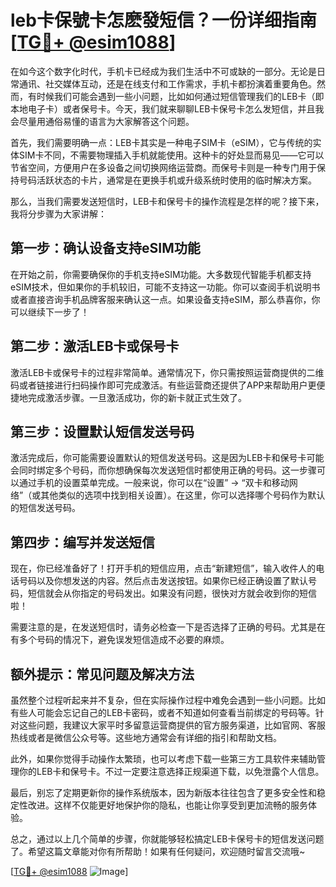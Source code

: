 # leb卡保號卡怎麽發短信？一份详细指南[[TG💪+ @esim1088](https://t.me/s/esim1088)]

在如今这个数字化时代，手机卡已经成为我们生活中不可或缺的一部分。无论是日常通讯、社交媒体互动，还是在线支付和工作需求，手机卡都扮演着重要角色。然而，有时候我们可能会遇到一些小问题，比如如何通过短信管理我们的LEB卡（即本地电子卡）或者保号卡。今天，我们就来聊聊LEB卡保号卡怎么发短信，并且我会尽量用通俗易懂的语言为大家解答这个问题。

首先，我们需要明确一点：LEB卡其实是一种电子SIM卡（eSIM），它与传统的实体SIM卡不同，不需要物理插入手机就能使用。这种卡的好处显而易见——它可以节省空间，方便用户在多设备之间切换网络运营商。而保号卡则是一种专门用于保持号码活跃状态的卡片，通常是在更换手机或升级系统时使用的临时解决方案。

那么，当我们需要发送短信时，LEB卡和保号卡的操作流程是怎样的呢？接下来，我将分步骤为大家讲解：

## 第一步：确认设备支持eSIM功能

在开始之前，你需要确保你的手机支持eSIM功能。大多数现代智能手机都支持eSIM技术，但如果你的手机较旧，可能不支持这一功能。你可以查阅手机说明书或者直接咨询手机品牌客服来确认这一点。如果设备支持eSIM，那么恭喜你，你可以继续下一步了！

## 第二步：激活LEB卡或保号卡

激活LEB卡或保号卡的过程非常简单。通常情况下，你只需按照运营商提供的二维码或者链接进行扫码操作即可完成激活。有些运营商还提供了APP来帮助用户更便捷地完成激活步骤。一旦激活成功，你的新卡就正式生效了。

## 第三步：设置默认短信发送号码

激活完成后，你可能需要设置默认的短信发送号码。这是因为LEB卡和保号卡可能会同时绑定多个号码，而你想确保每次发送短信时都使用正确的号码。这一步骤可以通过手机的设置菜单完成。一般来说，你可以在“设置” -> “双卡和移动网络”（或其他类似的选项中找到相关设置）。在这里，你可以选择哪个号码作为默认的短信发送号码。

## 第四步：编写并发送短信

现在，你已经准备好了！打开手机的短信应用，点击“新建短信”，输入收件人的电话号码以及你想发送的内容。然后点击发送按钮。如果你已经正确设置了默认号码，短信就会从你指定的号码发出。如果没有问题，很快对方就会收到你的短信啦！

需要注意的是，在发送短信时，请务必检查一下是否选择了正确的号码。尤其是在有多个号码的情况下，避免误发短信造成不必要的麻烦。

## 额外提示：常见问题及解决方法

虽然整个过程听起来并不复杂，但在实际操作过程中难免会遇到一些小问题。比如有些人可能会忘记自己的LEB卡密码，或者不知道如何查看当前绑定的号码等。针对这些问题，我建议大家平时多留意运营商提供的官方服务渠道，比如官网、客服热线或者是微信公众号等。这些地方通常会有详细的指引和帮助文档。

此外，如果你觉得手动操作太繁琐，也可以考虑下载一些第三方工具软件来辅助管理你的LEB卡和保号卡。不过一定要注意选择正规渠道下载，以免泄露个人信息。

最后，别忘了定期更新你的操作系统版本，因为新版本往往包含了更多安全性和稳定性改进。这样不仅能更好地保护你的隐私，也能让你享受到更加流畅的服务体验。

总之，通过以上几个简单的步骤，你就能够轻松搞定LEB卡保号卡的短信发送问题了。希望这篇文章能对你有所帮助！如果有任何疑问，欢迎随时留言交流哦~

[[TG💪+ @esim1088](https://t.me/s/esim1088) ![Image](https://i.postimg.cc/4NQfJmqS/Snipaste-2025-05-13-00-14-12.png)]